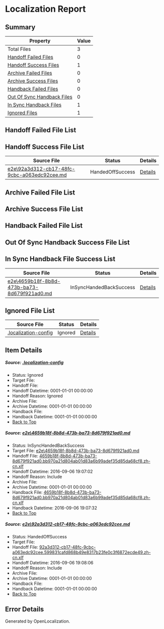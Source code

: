 # <a name='report-top'></a> Localization Report

## Summary
 Property | Value 
 -------- | ----- 
 Total Files | 3
[ Handoff Failed Files ](#handoff-failed-list)| 0
[ Handoff Success Files ](#handoff-success-list)| 1
[ Archive Failed Files ](#archive-failed-list)| 0
[ Archive Success Files ](#archive-success-list)| 0
[ Handback Failed Files ](#handback-failed-list)| 0
[ Out Of Sync Handback Files ](#outofsync-handback-success-list)| 0
[ In Sync Handback Files ](#insync-handback-success-list)| 1
[ Ignored Files ](#ignored-list)| 1

## <a name='handoff-failed-list'></a> Handoff Failed File List

## <a name='handoff-success-list'></a> Handoff Success File List
 Source File | Status | Details 
 ----------- | ------ | ------- 
 [e2e\92a3d312-cb17-48fc-9cbc-a063edc92cee.md](https://github.com/OpenLocalizationTestOrg/ol-test0/blob/2b1c4afa38933b3036931f4e6a844bce5236a747/e2e/92a3d312-cb17-48fc-9cbc-a063edc92cee.md) | HandedOffSuccess | [Details](#c78a1d5dad5e36b381fbf055386f693372c56b2d2)

## <a name='archive-failed-list'></a> Archive Failed File List

## <a name='archive-success-list'></a> Archive Success File List

## <a name='handback-failed-list'></a> Handback Failed File List

## <a name='outofsync-handback-success-list'></a> Out Of Sync Handback Success File List

## <a name='insync-handback-success-list'></a> In Sync Handback File Success List
 Source File | Status | Details 
 ----------- | ------ | ------- 
 [e2e\4659b18f-8b8d-473b-ba73-8d679f921ad0.md](https://github.com/OpenLocalizationTestOrg/ol-test0/blob/4c3a0febc0b8261c585074a6324c2da5f035fc34/e2e/4659b18f-8b8d-473b-ba73-8d679f921ad0.md) | InSyncHandedBackSuccess | [Details](#a3a1e8dec39ef52598f1b29b942e3bda21c1292d1)

## <a name='ignored-list'></a> Ignored File List
 Source File | Status | Details 
 ----------- | ------ | ------- 
 [.localization-config](https://github.com/OpenLocalizationTestOrg/ol-test0/blob/2b1c4afa38933b3036931f4e6a844bce5236a747/.localization-config) | Ignored | [Details](#3d4f252ac210baf56311d7e97dcc2db10974dbd20)

## Item Details
##### <a name='3d4f252ac210baf56311d7e97dcc2db10974dbd20'></a> Source: [.localization-config](https://github.com/OpenLocalizationTestOrg/ol-test0/blob/2b1c4afa38933b3036931f4e6a844bce5236a747/.localization-config)
* Status: Ignored
* Target File: 
* Handoff File: 
* Handoff Datetime: 0001-01-01 00:00:00
* Handoff Reason: Ignored
* Archive File: 
* Archive Datetime: 0001-01-01 00:00:00
* Handback File: 
* Handback Datetime: 0001-01-01 00:00:00
* [Back to Top](#report-top)

##### <a name='a3a1e8dec39ef52598f1b29b942e3bda21c1292d1'></a> Source: [e2e\4659b18f-8b8d-473b-ba73-8d679f921ad0.md](https://github.com/OpenLocalizationTestOrg/ol-test0/blob/4c3a0febc0b8261c585074a6324c2da5f035fc34/e2e/4659b18f-8b8d-473b-ba73-8d679f921ad0.md)
* Status: InSyncHandedBackSuccess
* Target File: [e2e\4659b18f-8b8d-473b-ba73-8d679f921ad0.md](https://github.com/OpenLocalizationTestOrg/ol-test0-zhcn/blob/7eed8c6b9fb119aa831cdcbadcfd16eb17be4e4e/e2e/4659b18f-8b8d-473b-ba73-8d679f921ad0.md)
* Handoff File: [4659b18f-8b8d-473b-ba73-8d679f921ad0.bb970a21d804ab01d83a6b99adef35d85da68cf8.zh-cn.xlf](https://github.com/OpenLocalizationTestOrg/ol-test0-handoff/blob/7e777de1be834761288de1eb98e8270bd2155107/ol-handoff/OpenLocalizationTestOrg/ol-test0-zhcn/ci/ht/4659b18f-8b8d-473b-ba73-8d679f921ad0.bb970a21d804ab01d83a6b99adef35d85da68cf8.zh-cn.xlf)
* Handoff Datetime: 2016-09-06 19:07:02
* Handoff Reason: Include
* Archive File: 
* Archive Datetime: 0001-01-01 00:00:00
* Handback File: [4659b18f-8b8d-473b-ba73-8d679f921ad0.bb970a21d804ab01d83a6b99adef35d85da68cf8.zh-cn.xlf](https://github.com/OpenLocalizationTestOrg/ol-test0-handback/blob/42fb43261ea7f13a7129db162301695460ac700a/ol-handback/OpenLocalizationTestOrg/ol-test0-zhcn/ci/ht/4659b18f-8b8d-473b-ba73-8d679f921ad0.bb970a21d804ab01d83a6b99adef35d85da68cf8.zh-cn.xlf)
* Handback Datetime: 2016-09-06 19:07:32
* [Back to Top](#report-top)

##### <a name='c78a1d5dad5e36b381fbf055386f693372c56b2d2'></a> Source: [e2e\92a3d312-cb17-48fc-9cbc-a063edc92cee.md](https://github.com/OpenLocalizationTestOrg/ol-test0/blob/2b1c4afa38933b3036931f4e6a844bce5236a747/e2e/92a3d312-cb17-48fc-9cbc-a063edc92cee.md)
* Status: HandedOffSuccess
* Target File: 
* Handoff File: [92a3d312-cb17-48fc-9cbc-a063edc92cee.599831cafd868b49e8317b23fe0c3f6872ecde49.zh-cn.xlf](https://github.com/OpenLocalizationTestOrg/ol-test0-handoff/blob/4a8ad5406e2b37bab6540674bc50e7f9822fe4b0/ol-handoff/OpenLocalizationTestOrg/ol-test0-zhcn/ci/ht/92a3d312-cb17-48fc-9cbc-a063edc92cee.599831cafd868b49e8317b23fe0c3f6872ecde49.zh-cn.xlf)
* Handoff Datetime: 2016-09-06 19:08:06
* Handoff Reason: Include
* Archive File: 
* Archive Datetime: 0001-01-01 00:00:00
* Handback File: 
* Handback Datetime: 0001-01-01 00:00:00
* [Back to Top](#report-top)


## Error Details

Generated by OpenLocalization.
